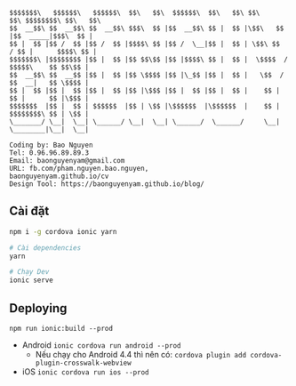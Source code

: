     $$$$$$$\   $$$$$$\   $$$$$$\  $$\   $$\  $$$$$$\  $$\   $$\ $$\     $$\ $$$$$$$$\ $$\   $$\
    $$  __$$\ $$  __$$\ $$  __$$\ $$$\  $$ |$$  __$$\ $$ |  $$ |\$$\   $$  |$$  _____|$$$\  $$ |
    $$ |  $$ |$$ /  $$ |$$ /  $$ |$$$$\ $$ |$$ /  \__|$$ |  $$ | \$$\ $$  / $$ |      $$$$\ $$ |
    $$$$$$$\ |$$$$$$$$ |$$ |  $$ |$$ $$\$$ |$$ |$$$$\ $$ |  $$ |  \$$$$  /  $$$$$\    $$ $$\$$ |
    $$  __$$\ $$  __$$ |$$ |  $$ |$$ \$$$$ |$$ |\_$$ |$$ |  $$ |   \$$  /   $$  __|   $$ \$$$$ |
    $$ |  $$ |$$ |  $$ |$$ |  $$ |$$ |\$$$ |$$ |  $$ |$$ |  $$ |    $$ |    $$ |      $$ |\$$$ |
    $$$$$$$  |$$ |  $$ | $$$$$$  |$$ | \$$ |\$$$$$$  |\$$$$$$  |    $$ |    $$$$$$$$\ $$ | \$$ |
    \_______/ \__|  \__| \______/ \__|  \__| \______/  \______/     \__|    \________|\__|  \__|

    Coding by: Bao Nguyen
    Tel: 0.96.96.89.89.3
    Email: baonguyenyam@gmail.com
    URL: fb.com/pham.nguyen.bao.nguyen,
    baonguyenyam.github.io/cv
    Design Tool: https://baonguyenyam.github.io/blog/

## Cài đặt
```bash
npm i -g cordova ionic yarn

# Cài dependencies
yarn 

# Chạy Dev
ionic serve
```

## Deploying

`npm run ionic:build --prod`

* Android `ionic cordova run android --prod`
  - Nếu chạy cho Android 4.4 thì nên có: `cordova plugin add cordova-plugin-crosswalk-webview`
* iOS `ionic cordova run ios --prod`
